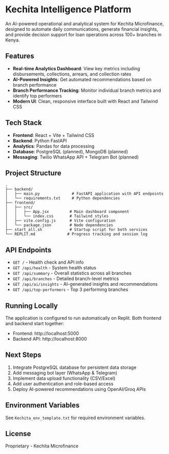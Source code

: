 # Kechita Intelligence Platform

An AI-powered operational and analytical system for Kechita Microfinance, designed to automate daily communications, generate financial insights, and provide decision support for loan operations across 100+ branches in Kenya.

## Features

- **Real-time Analytics Dashboard**: View key metrics including disbursements, collections, arrears, and collection rates
- **AI-Powered Insights**: Get automated recommendations based on branch performance
- **Branch Performance Tracking**: Monitor individual branch metrics and identify top performers
- **Modern UI**: Clean, responsive interface built with React and Tailwind CSS

## Tech Stack

- **Frontend**: React + Vite + Tailwind CSS
- **Backend**: Python FastAPI
- **Analytics**: Pandas for data processing
- **Database**: PostgreSQL (planned), MongoDB (planned)
- **Messaging**: Twilio WhatsApp API + Telegram Bot (planned)

## Project Structure

```
.
├── backend/
│   ├── main.py              # FastAPI application with API endpoints
│   └── requirements.txt     # Python dependencies
├── frontend/
│   ├── src/
│   │   ├── App.jsx         # Main dashboard component
│   │   └── index.css       # Tailwind styles
│   ├── vite.config.js      # Vite configuration
│   └── package.json        # Node dependencies
├── start_all.sh            # Startup script for both services
└── REPLIT.md              # Progress tracking and session log

```

## API Endpoints

- `GET /` - Health check and API info
- `GET /api/health` - System health status
- `GET /api/summary` - Overall statistics across all branches
- `GET /api/branches` - Detailed branch-level metrics
- `GET /api/ai/insights` - AI-generated insights and recommendations
- `GET /api/top-performers` - Top 3 performing branches

## Running Locally

The application is configured to run automatically on Replit. Both frontend and backend start together:

- Frontend: http://localhost:5000
- Backend API: http://localhost:8000

## Next Steps

1. Integrate PostgreSQL database for persistent data storage
2. Add messaging bot layer (WhatsApp & Telegram)
3. Implement data upload functionality (CSV/Excel)
4. Add user authentication and role-based access
5. Deploy AI-powered recommendations using OpenAI/Groq APIs

## Environment Variables

See `Kechita_env_template.txt` for required environment variables.

## License

Proprietary - Kechita Microfinance
